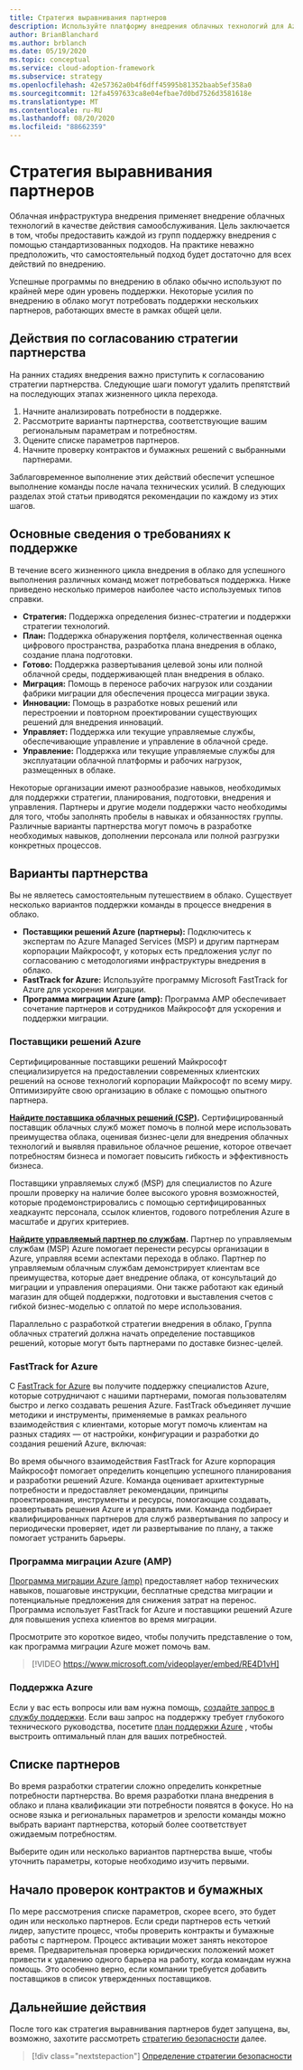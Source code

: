 ```yaml
---
title: Стратегия выравнивания партнеров
description: Используйте платформу внедрения облачных технологий для Azure, чтобы включить в стратегию выравнивание партнеров.
author: BrianBlanchard
ms.author: brblanch
ms.date: 05/19/2020
ms.topic: conceptual
ms.service: cloud-adoption-framework
ms.subservice: strategy
ms.openlocfilehash: 42e57362a0b4f6dff45995b81352baab5ef358a0
ms.sourcegitcommit: 12fa4597633ca8e04efbae7d0bd7526d3581618e
ms.translationtype: MT
ms.contentlocale: ru-RU
ms.lasthandoff: 08/20/2020
ms.locfileid: "88662359"
---
```

<!-- cSpell:ignore MSPs -->

# <a name="strategy-for-partner-alignment"></a>Стратегия выравнивания партнеров

Облачная инфраструктура внедрения применяет внедрение облачных технологий в качестве действия самообслуживания. Цель заключается в том, чтобы предоставить каждой из групп поддержку внедрения с помощью стандартизованных подходов. На практике неважно предположить, что самостоятельный подход будет достаточно для всех действий по внедрению.

Успешные программы по внедрению в облако обычно используют по крайней мере один уровень поддержки. Некоторые усилия по внедрению в облако могут потребовать поддержки нескольких партнеров, работающих вместе в рамках общей цели.

## <a name="steps-to-align-the-partnership-strategy"></a>Действия по согласованию стратегии партнерства

На ранних стадиях внедрения важно приступить к согласованию стратегии партнерства. Следующие шаги помогут удалить препятствий на последующих этапах жизненного цикла перехода.

1. Начните анализировать потребности в поддержке.
1. Рассмотрите варианты партнерства, соответствующие вашим региональным параметрам и потребностям.
1. Оцените списке параметров партнеров.
1. Начните проверку контрактов и бумажных решений с выбранными партнерами.

Заблаговременное выполнение этих действий обеспечит успешное выполнение команды после начала технических усилий. В следующих разделах этой статьи приводятся рекомендации по каждому из этих шагов.

## <a name="understanding-support-needs"></a>Основные сведения о требованиях к поддержке

В течение всего жизненного цикла внедрения в облако для успешного выполнения различных команд может потребоваться поддержка. Ниже приведено несколько примеров наиболее часто используемых типов справки.

- **Стратегия:** Поддержка определения бизнес-стратегии и поддержки стратегии технологий.
- **План:** Поддержка обнаружения портфеля, количественная оценка цифрового пространства, разработка плана внедрения в облако, создание плана подготовки.
- **Готово:** Поддержка развертывания целевой зоны или полной облачной среды, поддерживающей план внедрения в облако.
- **Миграция:** Помощь в переносе рабочих нагрузок или создании фабрики миграции для обеспечения процесса миграции звука.
- **Инновации:** Помощь в разработке новых решений или перестроении и повторном проектировании существующих решений для внедрения инноваций.
- **Управляет:** Поддержка или текущие управляемые службы, обеспечивающие управление и управление в облачной среде.
- **Управление:** Поддержка или текущие управляемые службы для эксплуатации облачной платформы и рабочих нагрузок, размещенных в облаке.

Некоторые организации имеют разнообразие навыков, необходимых для поддержки стратегии, планирования, подготовки, внедрения и управления. Партнеры и другие модели поддержки часто необходимы для того, чтобы заполнять пробелы в навыках и обязанностях группы.
Различные варианты партнерства могут помочь в разработке необходимых навыков, дополнении персонала или полной разгрузки конкретных процессов.

## <a name="partnership-options"></a>Варианты партнерства

Вы не являетесь самостоятельным путешествием в облако. Существует несколько вариантов поддержки команды в процессе внедрения в облако.

- **Поставщики решений Azure (партнеры):** Подключитесь к экспертам по Azure Managed Services (MSP) и другим партнерам корпорации Майкрософт, у которых есть предложения услуг по согласованию с методологиями инфраструктуры внедрения в облако.
- **FastTrack for Azure:** Используйте программу Microsoft FastTrack for Azure для ускорения миграции.
- **Программа миграции Azure (amp):** Программа AMP обеспечивает сочетание партнеров и сотрудников Майкрософт для ускорения и поддержки миграции.

### <a name="azure-solution-providers"></a>Поставщики решений Azure

Сертифицированные поставщики решений Майкрософт специализируется на предоставлении современных клиентских решений на основе технологий корпорации Майкрософт по всему миру. Оптимизируйте свою организацию в облаке с помощью опытного партнера.

**[Найдите поставщика облачных решений (CSP)](https://www.microsoft.com/solution-providers/home).** Сертифицированный поставщик облачных служб может помочь в полной мере использовать преимущества облака, оценивая бизнес-цели для внедрения облачных технологий и выявляя правильное облачное решение, которое отвечает потребностям бизнеса и помогает повысить гибкость и эффективность бизнеса.

Поставщики управляемых служб (MSP) для специалистов по Azure прошли проверку на наличие более высокого уровня возможностей, которые продемонстрировались с помощью сертифицированных хеадкаунтс персонала, ссылок клиентов, годового потребления Azure в масштабе и других критериев.

**[Найдите управляемый партнер по службам](https://www.microsoft.com/solution-providers/search?cacheid=16a3b49b-fef2-449d-bdf0-628008114cca).** Партнер по управляемым службам (MSP) Azure помогает перенести ресурсы организации в Azure, управляя всеми аспектами перехода в облако. Партнер по управляемым облачным службам демонстрирует клиентам все преимущества, которые дает внедрение облака, от консультаций до миграции и управления операциями. Они также работают как единый магазин для общей поддержки, подготовки и выставления счетов с гибкой бизнес-моделью с оплатой по мере использования.

Параллельно с разработкой стратегии внедрения в облако, Группа облачных стратегий должна начать определение поставщиков решений, которые могут быть партнерами по доставке бизнес-целей.

### <a name="fasttrack-for-azure"></a>FastTrack for Azure

С [FastTrack for Azure](https://azure.microsoft.com/programs/azure-fasttrack) вы получите поддержку специалистов Azure, которые сотрудничают с нашими партнерами, помогая пользователям быстро и легко создавать решения Azure. FastTrack объединяет лучшие методики и инструменты, применяемые в рамках реального взаимодействия с клиентами, которые могут помочь клиентам на разных стадиях — от настройки, конфигурации и разработки до создания решений Azure, включая:

Во время обычного взаимодействия FastTrack for Azure корпорация Майкрософт помогает определить концепцию успешного планирования и разработки решений Azure. Команда оценивает архитектурные потребности и предоставляет рекомендации, принципы проектирования, инструменты и ресурсы, помогающие создавать, развертывать решения Azure и управлять ими. Команда подбирает квалифицированных партнеров для служб развертывания по запросу и периодически проверяет, идет ли развертывание по плану, а также помогает устранить барьеры.

### <a name="azure-migration-program-amp"></a>Программа миграции Azure (AMP)

[Программа миграции Azure (amp)](https://azure.microsoft.com/migration/migration-program) предоставляет набор технических навыков, пошаговые инструкции, бесплатные средства миграции и потенциальные предложения для снижения затрат на перенос.
Программа использует FastTrack for Azure и поставщики решений Azure для повышения успеха клиентов во время миграции.

Просмотрите это короткое видео, чтобы получить представление о том, как программа миграции Azure может помочь вам.

<!-- markdownlint-disable MD034 -->

> [!VIDEO https://www.microsoft.com/videoplayer/embed/RE4D1vH]

<!-- markdownlint-enable MD034 -->

### <a name="azure-support"></a>Поддержка Azure

Если у вас есть вопросы или вам нужна помощь, [создайте запрос в службу поддержки](https://portal.azure.com/#blade/microsoft_azure_support/helpandsupportblade/newsupportrequest). Если ваш запрос на поддержку требует глубокого технического руководства, посетите [план поддержки Azure](https://azure.microsoft.com/support/plans) , чтобы выстроить оптимальный план для ваших потребностей.

## <a name="shortlist-of-partner-options"></a>Списке партнеров

Во время разработки стратегии сложно определить конкретные потребности партнерства. Во время разработки плана внедрения в облако и плана квалификации эти потребности появятся в фокусе.
Но на основе языка и региональных параметров и зрелости команды можно выбрать вариант партнерства, который более соответствует ожидаемым потребностям.

Выберите один или несколько вариантов партнерства выше, чтобы уточнить параметры, которые необходимо изучить первыми.

## <a name="begin-contract-and-paperwork-reviews"></a>Начало проверок контрактов и бумажных

По мере рассмотрения списке параметров, скорее всего, это будет один или несколько партнеров. Если среди партнеров есть четкий лидер, запустите процесс, чтобы проверить контракты и бумажные работы с партнером.
Процесс активации может занять некоторое время. Предварительная проверка юридических положений может привести к удалению одного барьера на работу, когда командам нужна помощь.
Это особенно верно, если компании требуется добавить поставщиков в список утвержденных поставщиков.

## <a name="next-steps"></a>Дальнейшие действия

После того как стратегия выравнивания партнеров будет запущена, вы, возможно, захотите рассмотреть [стратегию безопасности](./define-security-strategy.md) далее.

> [!div class="nextstepaction"]
> [Определение стратегии безопасности](./define-security-strategy.md)
